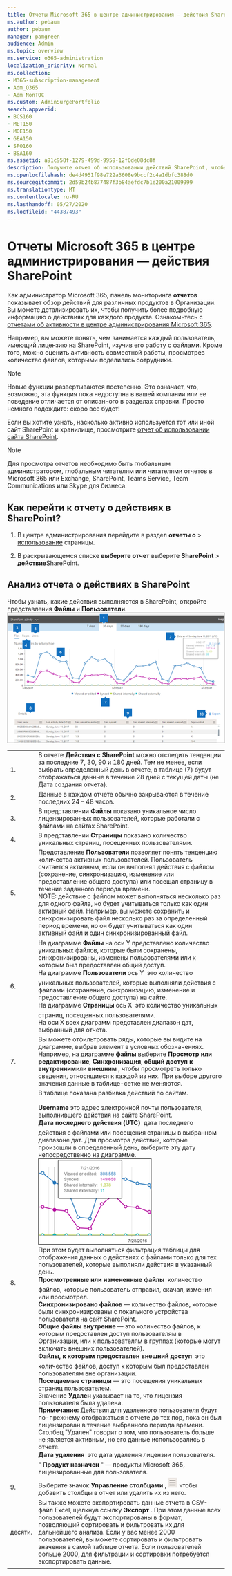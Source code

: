 ```yaml
---
title: Отчеты Microsoft 365 в центре администрирования — действия SharePoint
ms.author: pebaum
author: pebaum
manager: pamgreen
audience: Admin
ms.topic: overview
ms.service: o365-administration
localization_priority: Normal
ms.collection:
- M365-subscription-management
- Adm_O365
- Adm_NonTOC
ms.custom: AdminSurgePortfolio
search.appverid:
- BCS160
- MET150
- MOE150
- GEA150
- SPO160
- BSA160
ms.assetid: a91c958f-1279-499d-9959-12f0de08dc8f
description: Получите отчет об использовании действий SharePoint, чтобы узнать о действиях каждого пользователя SharePoint, количестве общих файлов и использовании хранилища.
ms.openlocfilehash: de4d4951f98e722a3608e9bccf2c4a1dbfc388d0
ms.sourcegitcommit: 2d59b24b877487f3b84aefdc7b1e200a21009999
ms.translationtype: MT
ms.contentlocale: ru-RU
ms.lasthandoff: 05/27/2020
ms.locfileid: "44387493"
---
```

# <a name="microsoft-365-reports-in-the-admin-center---sharepoint-activity"></a>Отчеты Microsoft 365 в центре администрирования — действия SharePoint

Как администратор Microsoft 365, панель мониторинга **отчетов** показывает обзор действий для различных продуктов в Организации. Вы можете детализировать их, чтобы получить более подробную информацию о действиях для каждого продукта. Ознакомьтесь с [отчетами об активности в центре администрирования Microsoft 365](activity-reports.md).
  
Например, вы можете понять, чем занимается каждый пользователь, имеющий лицензию на SharePoint, изучив его работу с файлами. Кроме того, можно оценить активность совместной работы, просмотрев количество файлов, которыми поделились сотрудники.
  
> [!NOTE]
> Новые функции развертываются постепенно. Это означает, что, возможно, эта функция пока недоступна в вашей компании или ее поведение отличается от описанного в разделах справки. Просто немного подождите: скоро все будет! 
  
Если вы хотите узнать, насколько активно используется тот или иной сайт SharePoint и хранилище, просмотрите [отчет об использовании сайта SharePoint](sharepoint-site-usage.md).
  
> [!NOTE]
> Для просмотра отчетов необходимо быть глобальным администратором, глобальным читателям или читателями отчетов в Microsoft 365 или Exchange, SharePoint, Teams Service, Team Communications или Skype для бизнеса.  
 
## <a name="how-do-i-get-to-the-to-the-sharepoint-activity-report"></a>Как перейти к отчету о действиях в SharePoint?

1. В центре администрирования перейдите в раздел **отчеты о** \> <a href="https://go.microsoft.com/fwlink/p/?linkid=2074756" target="_blank">использование</a> страницы.

    
2. В раскрывающемся списке **выберите отчет** выберите **SharePoint** \> **действие**SharePoint.
  
## <a name="interpreting-the-sharepoint-activity-report"></a>Анализ отчета о действиях в SharePoint

Чтобы узнать, какие действия выполняются в SharePoint, откройте представления **Файлы** и **Пользователи**.<br/> ![SharePoint Activity Report](../../media/96ee85af-f213-499b-9e2b-22912bd0b8c2.png)
  
|||
|:-----|:-----|
|1.  <br/> |В отчете **Действия с SharePoint** можно отследить тенденции за последние 7, 30, 90 и 180 дней. Тем не менее, если выбрать определенный день в отчете, в таблице (7) будут отображаться данные в течение 28 дней с текущей даты (не Дата создания отчета).  <br/> |
|2.  <br/> |Данные в каждом отчете обычно закрываются в течение последних 24 – 48 часов.  <br/> |
|3.  <br/> |В представлении **Файлы** показано уникальное число лицензированных пользователей, которые работали с файлами на сайтах SharePoint.  <br/> |
|4.  <br/> |В представлении **Страницы** показано количество уникальных страниц, посещенных пользователями.  <br/> |
|5.  <br/> |Представление **Пользователи** позволяет понять тенденцию количества активных пользователей. Пользователь считается активным, если он выполнял действия с файлом (сохранение, синхронизацию, изменение или предоставление общего доступа) или посещал страницу в течение заданного периода времени.  <br/> NOTE: действие с файлом может выполняться несколько раз для одного файла, но будет учитываться только как один активный файл. Например, вы можете сохранить и синхронизировать файл несколько раз за определенный период времени, но он будет учитываться как один активный файл и один синхронизированный файл.           |
|6.  <br/> | На диаграмме **Файлы** на оси Y представлено количество уникальных файлов, которые были сохранены, синхронизированы, изменены пользователями или к которым был предоставлен общий доступ.  <br/>  На диаграмме **Пользователи** ось Y  это количество уникальных пользователей, которые выполняли действия с файлами (сохранение, синхронизацию, изменение и предоставление общего доступа) на сайте.  <br/>  На диаграмме **Страницы** ось X  это количество уникальных страниц, посещенных пользователями.  <br/>  На оси X всех диаграмм представлен диапазон дат, выбранный для отчета.  <br/> |
|7.  <br/> |Вы можете отфильтровать ряды, которые вы видите на диаграмме, выбрав элемент в условных обозначениях. Например, на диаграмме **файлы** выберите **Просмотр или редактирование**, **Синхронизация**, **общий доступ к внутренним**или **внешним** , чтобы просмотреть только сведения, относящиеся к каждой из них. При выборе другого значения данные в таблице-сетке не меняются.  <br/> |
|8.  <br/> | В таблице показана разбивка действий по сайтам.  <br/>  <br/> **Username** это адрес электронной почты пользователя, выполнившего действия на сайте SharePoint.  <br/> **Дата последнего действия (UTC)**  дата последнего действия с файлами или посещения страницы в выбранном диапазоне дат. Для просмотра действий, которые произошли в определенный день, выберите эту дату непосредственно на диаграмме.  <br/> ![Выбор определенной даты в диаграмме](../../media/29e54c4b-8dc2-4ed8-9367-1f66f2988fac.png) <br/> При этом будет выполняться фильтрация таблицы для отображения данных о действиях с файлами только для тех пользователей, которые выполняли действия в указанный день.  <br/>  **Просмотренные или измененные файлы**  количество файлов, которые пользователь отправил, скачал, изменил или просмотрел.  <br/>  **Синхронизировано файлов** — количество файлов, которые были синхронизированы с локального устройства пользователя на сайт SharePoint.  <br/>  **Общие файлы внутренне** — это количество файлов, к которым предоставлен доступ пользователям в Организации, или к пользователям в группах (которые могут включать внешних пользователей).  <br/>  **Файлы, к которым предоставлен внешний доступ**  это количество файлов, доступ к которым был предоставлен пользователям вне организации.  <br/>  **Посещаемые страницы** — это посещения уникальных страниц пользователем.  <br/>  Значение **Удален** указывает на то, что лицензия пользователя была удалена.  <br/>  **Примечание:** Действия для удаленного пользователя будут по-прежнему отображаться в отчете до тех пор, пока он был лицензирован в течение выбранного периода времени. Столбец "Удален" говорит о том, что пользователь больше не является активным, но его данные использовались в отчете.  <br/> **Дата удаления**  это дата удаления лицензии пользователя.  <br/>  " **Продукт назначен** " — продукты Microsoft 365, лицензированные для пользователя.  <br/> |
|9.  <br/> |Выберите значок **Управление столбцами** , ![ ](../../media/13d2e536-de88-4db3-80c7-7a3a57298eb4.png) чтобы добавить столбцы в отчет или удалить их из него.  <br/> |
|десяти.  <br/> |Вы также можете экспортировать данные отчета в CSV-файл Excel, щелкнув ссылку **Экспорт** . При этом данные всех пользователей будут экспортированы в формат, позволяющий сортировать и фильтровать их для дальнейшего анализа. Если у вас менее 2000 пользователей, вы можете сортировать и фильтровать значения в самой таблице отчета. Если пользователей больше 2000, для фильтрации и сортировки потребуется экспортировать данные.  <br/> |
|||
   

